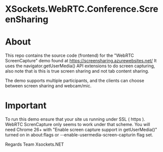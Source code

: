 XSockets.WebRTC.Conference.ScreenSharing
=======================================

# About

This repo contains the source code (frontend) for the "WebRTC ScreenCapture" demo found at https://screensharing.azurewebsites.net/
It uses the navigator.getUserMedia() API extensions to do screen capturing, also note that is this is true screen sharing and not tab content sharing. 

The demo supports multiple participants, and the clients can choose between screen sharing and webcam/mic.

# Important
To run this demo ensure that your site us running under SSL ( https ). WebRTC ScrenCapture only seems to work under that scheme.
You will need Chrome 26+ with "Enable screen capture support in getUserMedia()" turned on in about:flags or --enable-usermedia-screen-capturin flag set.


Regards
Team Xsockets.NET